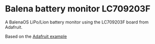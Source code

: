 # Balena battery monitor LC709203F

A BalenaOS LiPo/Lion battery monitor using the LC709203F board from Adafruit.

Based on the [Adafruit example](https://github.com/adafruit/Adafruit_CircuitPython_LC709203F/blob/master/examples/lc709203f_simpletest.py)
